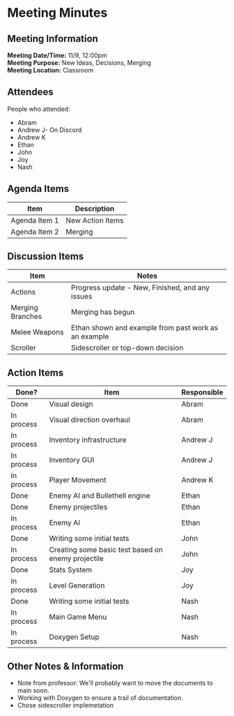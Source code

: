 # Meeting Minutes
## Meeting Information
**Meeting Date/Time:** 11/9, 12:00pm<br> 
**Meeting Purpose:** New Ideas, Decisions, Merging<br>
**Meeting Location:** Classroom <br>

## Attendees
People who attended:
- Abram 
- Andrew J- On Discord
- Andrew K
- Ethan
- John
- Joy
- Nash

## Agenda Items

Item | Description
---- | ----
Agenda Item 1 | New Action Items 
Agenda Item 2 | Merging

## Discussion Items
Item | Notes |
---- | ---- | 
Actions | Progress update - New, Finished, and any issues |
Merging Branches | Merging has begun |
Melee Weapons | Ethan shown and example from past work as an example |
Scroller | Sidescroller or top-down decision


## Action Items
| Done? | Item | Responsible | 
| ---- | ---- | ---- | 
| Done | Visual design | Abram |  
| In process | Visual direction overhaul | Abram |
| In process | Inventory infrastructure | Andrew J | 
| In process | Inventory GUI | Andrew J | 
| In process | Player Movement | Andrew K | 
| Done | Enemy AI and Bullethell engine | Ethan | 
| Done | Enemy projectiles | Ethan |
| In process | Enemy AI | Ethan |
| Done | Writing some initial tests | John | 
| In process | Creating some basic test based on enemy projectile | John |
| Done | Stats System | Joy | 
| In process | Level Generation | Joy |
| Done | Writing some initial tests | Nash |  
| In process | Main Game Menu | Nash |
| In process | Doxygen Setup | Nash |


## Other Notes & Information
- Note from professor: We'll probably want to move the documents to main soon.
- Working with Doxygen to ensure a trail of documentation.
- Chose sidescroller implemetation 
